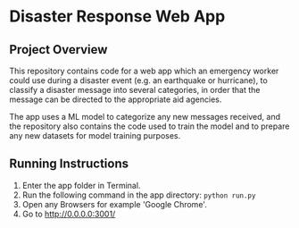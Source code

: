 # Disaster Response Web App

## Project Overview
This repository contains code for a web app which an emergency worker could use during a disaster event (e.g. an earthquake or hurricane), to classify a disaster message into several categories, in order that the message can be directed to the appropriate aid agencies. 

The app uses a ML model to categorize any new messages received, and the repository also contains the code used to train the model and to prepare any new datasets for model training purposes.

## Running Instructions
1. Enter the app folder in Terminal.
2. Run the following command in the app directory:
    `python run.py`
3. Open any Browsers for example 'Google Chrome'.
3. Go to http://0.0.0.0:3001/



